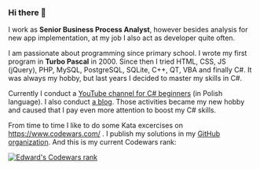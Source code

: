 ### Hi there 👋

I work as **Senior Business Process Analyst**, however besides analysis for new app implementation, at my job I also act as developer quite often.

I am passionate about programming since primary school. I wrote my first program in **Turbo Pascal** in 2000. Since then I tried HTML, CSS, JS (jQuery), PHP, MySQL, PostgreSQL, SQLite, C++, QT, VBA and finally C#. It was always my hobby, but last years I decided to master my skills in C#.

Currently I conduct a [YouTube channel for C# beginners](https://www.youtube.com/channel/UCu2zTB_M-xzF8uhe2tbLahA/) (in Polish language). I also conduct [a blog](https://kurscsharp.pl/). Those activities became my new hobby and caused that I pay even more attention to boost my C# skills.

From time to time I like to do some Kata excercises on https://www.codewars.com/ . I publish my solutions in my [GitHub organization](https://github.com/Edward-s-Codewars-Solutions). And this is my current Codewars rank:

[![Edward's Codewars rank](https://www.codewars.com/users/edwardzieminski/badges/large)](https://www.codewars.com/users/edwardzieminski)

<!--
**edwardzieminski/edwardzieminski** is a ✨ _special_ ✨ repository because its `README.md` (this file) appears on your GitHub profile.

Here are some ideas to get you started:

- 🔭 I’m currently working on ...
- 🌱 I’m currently learning ...
- 👯 I’m looking to collaborate on ...
- 🤔 I’m looking for help with ...
- 💬 Ask me about ...
- 📫 How to reach me: ...
- 😄 Pronouns: ...
- ⚡ Fun fact: ...
-->
